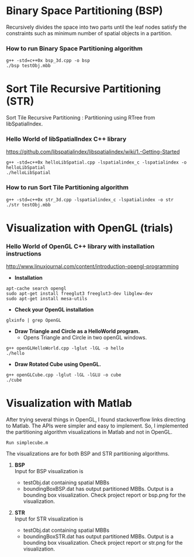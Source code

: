 # Binary Space Partitioning (BSP)
Recursively divides the space into two parts until the leaf nodes satisfy the constraints such as minimum number of spatial objects in a partition.
### How to run Binary Space Partitioning algorithm
```
g++ -std=c++0x bsp_3d.cpp -o bsp
./bsp testObj.mbb 
```

# Sort Tile Recursive Partitioning (STR)
Sort Tile Recursive Partitioning : Partitioning using RTree from libSpatialIndex.

### Hello World of libSpatialIndex C++ library
https://github.com/libspatialindex/libspatialindex/wiki/1.-Getting-Started
```
g++ -std=c++0x helloLibSpatial.cpp -lspatialindex_c -lspatialindex -o helloLibSpatial
./helloLibSpatial 
```


### How to run Sort Tile Partitioning algorithm
```
g++ -std=c++0x str_3d.cpp -lspatialindex_c -lspatialindex -o str
./str testObj.mbb 
```

# Visualization with OpenGL (trials)
### Hello World of OpenGL C++ library with installation instructions
http://www.linuxjournal.com/content/introduction-opengl-programming

* **Installation**
```
apt-cache search opengl
sudo apt-get install freeglut3 freeglut3-dev libglew-dev
sudo apt-get install mesa-utils
```
* **Check your OpenGL installation**
```
glxinfo | grep OpenGL
```

* **Draw Triangle and Circle as a HelloWorld program.**
  * Opens Triangle and Circle in two openGL windows.
```
g++ openGLHelloWorld.cpp -lglut -lGL -o hello
./hello
```

* **Draw Rotated Cube using OpenGL.**
```
g++ openGLCube.cpp -lglut -lGL -lGLU -o cube
./cube
```

# Visualization with Matlab
After trying several things in OpenGL, I found stackoverflow links directing to Matlab. The APIs were simpler and easy to implement. So, I implemented the partitioning algorithm visualizations in Matlab and not in OpenGL.
```
Run simplecube.m
```
The visualizations are for both BSP and STR partitioning algorithms. 
1. **BSP** <br>
Input for BSP visualization is
   * testObj.dat containing spatial MBBs
   * boundingBoxBSP.dat has output partitioned MBBs.
Output is a bounding box visualization. Check project report or bsp.png for the visualization.

2. **STR** <br>
Input for STR visualization is 
   * testObj.dat containing spatial MBBs
   * boundingBoxSTR.dat has output partitioned MBBs.
Output is a bounding box visualization. Check project report or str.png for the visualization.

